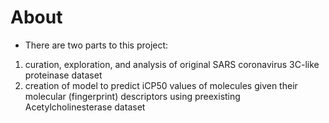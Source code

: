 # About
- There are two parts to this project: 
 1. curation, exploration, and analysis of original SARS coronavirus 3C-like proteinase dataset
 2. creation of model to predict iCP50 values of molecules given their molecular (fingerprint) descriptors using preexisting Acetylcholinesterase dataset
